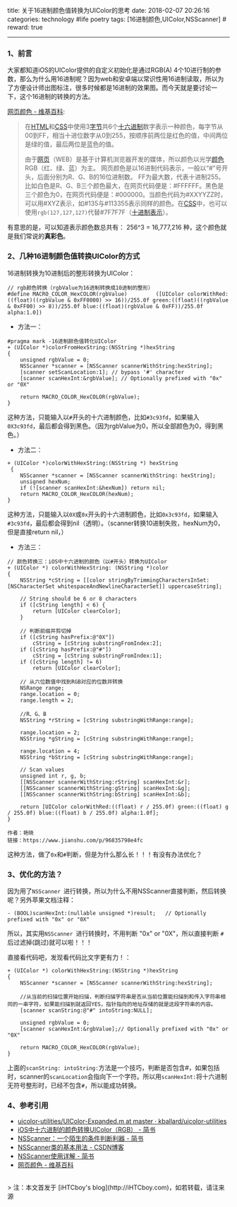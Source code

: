 title: 关于16进制颜色值转换为UIColor的思考
date: 2018-02-07 20:26:16
categories: technology #life poetry
tags: [16进制颜色,UIColor,NSScanner]  # <!--more-->
reward: true

---

### 1、前言

大家都知道iOS的UIColor提供的自定义初始化是通过RGB(A) 4个10进行制的参数，那么为什么用16进制呢？因为web和安卓端以常识性用16进制读取，所以为了方便设计师出图标注，很多时候都是16进制的效果图。而今天就是要讨论一下，这个16进制的转换的方法。

[网页颜色 - 维基百科](https://zh.wikipedia.org/wiki/网页颜色#十六进制数字表示方法):
>在[HTML](https://zh.wikipedia.org/wiki/HTML "HTML")和[CSS](https://zh.wikipedia.org/wiki/CSS "CSS")中使用3[字节](https://zh.wikipedia.org/wiki/%E5%AD%97%E8%8A%82 "字节")共6个[十六进制](https://zh.wikipedia.org/wiki/%E5%8D%81%E5%85%AD%E8%BF%9B%E5%88%B6 "十六进制")数字表示一种颜色，每字节从00到FF，相当十进位数字从0到255，按顺序前两位是红色的值，中间两位是绿的值，最后两位是蓝色的值。
>
>由于[网页](https://zh.wikipedia.org/wiki/%E7%BD%91%E9%A1%B5 "网页")（WEB）是基于计算机浏览器开发的媒体，所以颜色以光学[颜色](https://zh.wikipedia.org/wiki/%E9%A2%9C%E8%89%B2 "颜色")RGB（红、绿、蓝）为主。 网页颜色是以16进制代码表示，一般以“#”号开头，后面分别为R、G、B的16位进制数。 FF为最大数，代表十进制255。比如白色是R、G、B三个颜色最大，在网页代码便是：#FFFFFF。黑色是三个颜色为0，在网页代码便是：#000000。当颜色代码为#XXYYZZ时，可以用#XYZ表示，如#135与#113355表示同样的颜色。在[CSS](https://zh.wikipedia.org/wiki/CSS "CSS")中，也可以使用`rgb(127,127,127)`代替#7F7F7F（[十进制表示](https://zh.wikipedia.org/wiki/%E7%BD%91%E9%A1%B5%E9%A2%9C%E8%89%B2#RGBA%E5%92%8CHSLA%E7%9A%84%E5%8D%81%E8%BF%9B%E5%88%B6%E8%A1%A8%E7%A4%BA)）。

有意思的是，可以知道表示颜色数总共有： 256^3 = 16,777,216 种，这个颜色就是我们常说的**真彩色**。

### 2、几种16进制颜色值转换UIColor的方式

16进制转换为10进制后的整形转换为UIColor：

```
// rgb颜色转换（rgbValue为16进制转换成10进制的整形）
#define MACRO_COLOR_HexCOLOR(rgbValue)         ([UIColor colorWithRed:((float)((rgbValue & 0xFF0000) >> 16))/255.0f green:((float)((rgbValue & 0xFF00) >> 8))/255.0f blue:((float)(rgbValue & 0xFF))/255.0f alpha:1.0])
```

<!--more-->

- 方法一：

```
#pragma mark -16进制颜色值转化UIColor
+ (UIColor *)colorFromHexString:(NSString *)hexString
{
    unsigned rgbValue = 0;
    NSScanner *scanner = [NSScanner scannerWithString:hexString];
    [scanner setScanLocation:1]; // bypass '#' character
    [scanner scanHexInt:&rgbValue]; // Optionally prefixed with "0x" or "0X"
    
    return MACRO_COLOR_HexCOLOR(rgbValue);
}
```
这种方法，只能输入以`#`开头的十六进制颜色，比如`#3c93fd`，如果输入`0X3c93fd`，最后都会得到黑色。（因为rgbValue为0，所以全部颜色为0，得到黑色。）

- 方法二：

```
+ (UIColor *)colorWithHexString:(NSString *) hexString
 {
	NSScanner *scanner = [NSScanner scannerWithString: hexString];
	unsigned hexNum;
	if (![scanner scanHexInt:&hexNum]) return nil;
	return MACRO_COLOR_HexCOLOR(hexNum);
}
```
这种方法，只能输入以`0X`或`0x`开头的十六进制颜色，比如`0x3c93fd`，如果输入`#3c93fd`，最后都会得到nil（透明）。（scanner转换10进制失败，hexNum为0，但是直接return nil，）


- 方法三：

```
// 颜色转换三：iOS中十六进制的颜色（以#开头）转换为UIColor
+ (UIColor *) colorWithHexString: (NSString *)color
{
    NSString *cString = [[color stringByTrimmingCharactersInSet:[NSCharacterSet whitespaceAndNewlineCharacterSet]] uppercaseString];

    // String should be 6 or 8 characters
    if ([cString length] < 6) {
        return [UIColor clearColor];
    }

    // 判断前缀并剪切掉
    if ([cString hasPrefix:@"0X"])
        cString = [cString substringFromIndex:2];
    if ([cString hasPrefix:@"#"])
        cString = [cString substringFromIndex:1];
    if ([cString length] != 6)
        return [UIColor clearColor];

    // 从六位数值中找到RGB对应的位数并转换
    NSRange range;
    range.location = 0;
    range.length = 2;

    //R、G、B
    NSString *rString = [cString substringWithRange:range];

    range.location = 2;
    NSString *gString = [cString substringWithRange:range];

    range.location = 4;
    NSString *bString = [cString substringWithRange:range];   

    // Scan values
    unsigned int r, g, b;
    [[NSScanner scannerWithString:rString] scanHexInt:&r];
    [[NSScanner scannerWithString:gString] scanHexInt:&g];
    [[NSScanner scannerWithString:bString] scanHexInt:&b];

    return [UIColor colorWithRed:((float) r / 255.0f) green:((float) g / 255.0f) blue:((float) b / 255.0f) alpha:1.0f];
}

作者：艳晓
链接：https://www.jianshu.com/p/96835798e4fc
```
这种方法，做了`0x`和`#`判断，但是为什么那么长！！！有没有办法优化？

### 3、优化的方法？
因为用了`NSScanner `进行转换，所以为什么不用NSScanner直接判断，然后转换呢？另外苹果文档注释：

```
- (BOOL)scanHexInt:(nullable unsigned *)result;   // Optionally prefixed with "0x" or "0X"
```

所以，其实用`NSScanner `进行转换时，不用判断 "0x" or "0X"，所以直接判断 `#`后过滤掉(跳过)就可以啦！！！

直接看代码吧，发现看代码比文字更有力！：

```
+ (UIColor *) colorWithHexString:(NSString *)hexString 
{
    NSScanner *scanner = [NSScanner scannerWithString:hexString];

    //从当前的扫描位置开始扫描，判断扫描字符串是否从当前位置能扫描到和传入字符串相同的一串字符，如果能扫描到就返回YES，指针指向的地址存储的就是这段字符串的内容。
    [scanner scanString:@"#" intoString:NULL];
    
    unsigned rgbValue = 0;
    [scanner scanHexInt:&rgbValue];// Optionally prefixed with "0x" or "0X"
   
    return MACRO_COLOR_HexCOLOR(rgbValue);
}
```

上面的` scanString: intoString: `方法是一个技巧，判断是否包含#，如果包括时，scanner的`scanLocation`会指向下一个字符。所以用`scanHexInt:`将十六进制无符号整形时，已经不包含`#`，所以能成功转换。


### 4、参考引用
- [uicolor-utilities/UIColor-Expanded.m at master · kballard/uicolor-utilities](https://github.com/kballard/uicolor-utilities/blob/master/UIColor-Expanded.m)
- [iOS中十六进制的颜色转换UIColor（RGB） - 简书](https://www.jianshu.com/p/96835798e4fc)
- [NSScanner：一个陌生的条件判断利器 - 简书](https://www.jianshu.com/p/a0ee15f94131)
- [NSScanner类的基本用法 - CSDN博客](http://blog.csdn.net/likendsl/article/details/7974761)
- [NSScanner使用详解 - 简书](https://www.jianshu.com/p/dee32c7401e1)
- [网页颜色 - 维基百科](https://zh.wikipedia.org/wiki/网页颜色#十六进制数字表示方法)


<br>
> 注：本文首发于 [iHTCboy's blog](http://iHTCboy.com)，如若转载，请注来源


